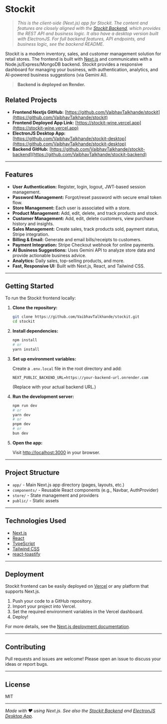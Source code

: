 # Stockit

> _This is the client-side (Next.js) app for Stockit. The content and features are closely aligned with the [Stockit Backend](https://github.com/VaibhavTalkhande/stockit-backend), which provides the REST API and business logic. It also have a desktop version built with ElectronJS. For full backend features, API endpoints, and business logic, see the backend README._

Stockit is a modern inventory, sales, and customer management solution for retail stores. The frontend is built with [Next.js](https://nextjs.org) and communicates with a Node.js/Express/MongoDB backend. Stockit provides a responsive dashboard for managing your business, with authentication, analytics, and AI-powered business suggestions (via Gemini AI).

> **Backend is deployed on Render.**

## Related Projects

- **Frontend Nextjs GitHub:** [https://github.com/VaibhavTalkhande/stockit](https://github.com/VaibhavTalkhande/stockit)
- **Frontend Deployed App Link:** [https://stockit-wine.vercel.app](https://stockit-wine.vercel.app)
- **ElectronJS Desktop App:** [https://github.com/VaibhavTalkhande/stockit-desktop](https://github.com/VaibhavTalkhande/stockit-desktop)
- **Backend GitHub:** [https://github.com/VaibhavTalkhande/stockit-backend](https://github.com/VaibhavTalkhande/stockit-backend)

---

## Features

- **User Authentication:** Register, login, logout, JWT-based session management.
- **Password Management:** Forgot/reset password with secure email token flow.
- **Store Management:** Each user is associated with a store.
- **Product Management:** Add, edit, delete, and track products and stock.
- **Customer Management:** Add, edit, delete customers, view purchase history and insights.
- **Sales Management:** Create sales, track products sold, payment status, Stripe integration.
- **Billing & Email:** Generate and email bills/receipts to customers.
- **Payment Integration:** Stripe Checkout webhook for online payments.
- **AI Business Suggestions:** Uses Gemini API to analyze store data and provide actionable business advice.
- **Analytics:** Daily sales, top-selling products, and more.
- **Fast, Responsive UI:** Built with Next.js, React, and Tailwind CSS.

---

## Getting Started

To run the Stockit frontend locally:

1. **Clone the repository:**
   ```bash
   git clone https://github.com/VaibhavTalkhande/stockit.git
   cd stockit
   ```

2. **Install dependencies:**
   ```bash
   npm install
   # or
   yarn install
   ```

3. **Set up environment variables:**

   Create a `.env.local` file in the root directory and add:
   ```
   NEXT_PUBLIC_BACKEND_URL=https://your-backend-url.onrender.com
   ```
   (Replace with your actual backend URL.)

4. **Run the development server:**
   ```bash
   npm run dev
   # or
   yarn dev
   # or
   pnpm dev
   # or
   bun dev
   ```

5. **Open the app:**

   Visit [http://localhost:3000](http://localhost:3000) in your browser.

---

## Project Structure

- `app/` - Main Next.js app directory (pages, layouts, etc.)
- `components/` - Reusable React components (e.g., Navbar, AuthProvider)
- `store/` - State management and providers
- `public/` - Static assets

---

## Technologies Used

- [Next.js](https://nextjs.org/)
- [React](https://react.dev/)
- [TypeScript](https://www.typescriptlang.org/)
- [Tailwind CSS](https://tailwindcss.com/)
- [react-toastify](https://fkhadra.github.io/react-toastify/)

---

## Deployment

Stockit frontend can be easily deployed on [Vercel](https://vercel.com/) or any platform that supports Next.js.

1. Push your code to a GitHub repository.
2. Import your project into Vercel.
3. Set the required environment variables in the Vercel dashboard.
4. Deploy!

For more details, see the [Next.js deployment documentation](https://nextjs.org/docs/app/building-your-application/deploying).

---

## Contributing

Pull requests and issues are welcome! Please open an issue to discuss your ideas or report bugs.

---

## License

MIT

---

_Made with ❤️ using Next.js. See also the [Stockit Backend](https://github.com/VaibhavTalkhande/stockit-backend) and [ElectronJS Desktop App](https://github.com/VaibhavTalkhande/stockit-desktop)._
